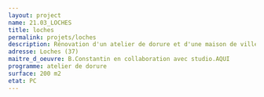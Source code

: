 ```yaml
---
layout: project
name: 21.03_LOCHES
title: loches
permalink: projets/loches
description: Rénovation d'un atelier de dorure et d'une maison de ville
adresse: Loches (37)
maitre_d_oeuvre: B.Constantin en collaboration avec studio.AQUI
programme: atelier de dorure
surface: 200 m2
etat: PC 
---
```

